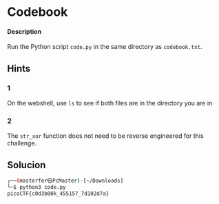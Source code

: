 # Codebook

#### Description
Run the Python script `code.py` in the same directory as `codebook.txt`.


## Hints
### 1
On the webshell, use `ls` to see if both files are in the directory you are in

### 2
The `str_xor` function does not need to be reverse engineered for this challenge.

## Solucion
```bash
┌──(masterfer㉿PcMaster)-[~/Downloads]
└─$ python3 code.py     
picoCTF{c0d3b00k_455157_7d102d7a}
   
```